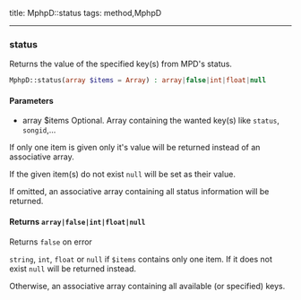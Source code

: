 title: MphpD::status
tags: method,MphpD

---

<div class="method">
<h3 class="method-name">status</h3>
<p>Returns the value of the specified key(s) from MPD's status.</p>

```php
MphpD::status(array $items = Array) : array|false|int|float|null
```

#### Parameters

*  array $items Optional. Array containing the wanted key(s) like `status`, `songid`,...

If only one item is given only it's value will be returned instead of an associative array.

If the given item(s) do not exist `null` will be set as their value.

If omitted, an associative array containing all status information will be returned.


#### Returns `array|false|int|float|null`

Returns
`false` on error

`string`, `int`, `float` or `null` if `$items` contains only one item. If it does not exist `null` will be returned instead.

Otherwise, an associative array containing all available (or specified) keys.


</div>